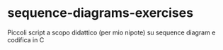 # sequence-diagrams-exercises
Piccoli script a scopo didattico (per mio nipote) su sequence diagram e codifica in C
